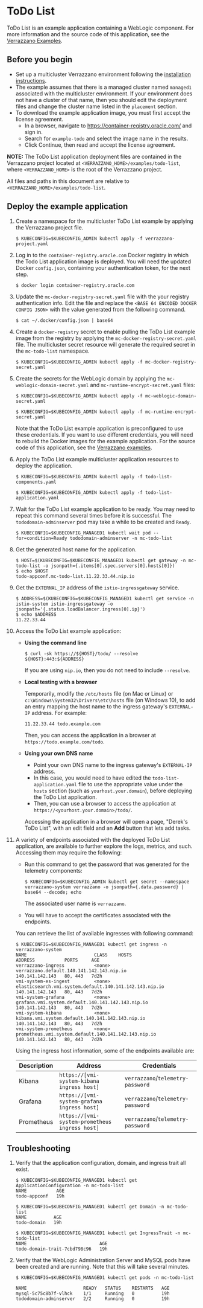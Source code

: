 # ToDo List

ToDo List is an example application containing a WebLogic component.
For more information and the source code of this application, see the [Verrazzano Examples](https://github.com/verrazzano/examples).

## Before you begin

* Set up a multicluster Verrazzano environment following the [installation instructions](https://verrazzano.io/docs/userguide/setup/multicluster/multicluster/).
* The example assumes that there is a managed cluster named `managed1` associated with the multicluster environment.
If your environment does not have a cluster of that name, then you should edit the deployment files and change the cluster name
listed in the `placement` section.
* To download the example application image, you must first accept the license agreement.
  * In a browser, navigate to https://container-registry.oracle.com/ and sign in.
  * Search for `example-todo` and select the image name in the results.
  * Click Continue, then read and accept the license agreement.

**NOTE:** The ToDo List application deployment files are contained in the Verrazzano project located at
`<VERRAZZANO_HOME>/examples/todo-list`, where `<VERRAZZANO_HOME>` is the root of the Verrazzano project.

All files and paths in this document are relative to
`<VERRAZZANO_HOME>/examples/todo-list`.

## Deploy the example application

1. Create a namespace for the multicluster ToDo List example by applying the Verrazzano project file.
   ```
   $ KUBECONFIG=$KUBECONFIG_ADMIN kubectl apply -f verrazzano-project.yaml
   ```

1. Log in to the `container-registry.oracle.com` Docker registry in which the Todo List application image is deployed.  You
will need the updated Docker `config.json`, containing your authentication token, for the next step.
   ```
   $ docker login container-registry.oracle.com
   ```
1. Update the `mc-docker-registry-secret.yaml` file with the your registry authentication info.  Edit the file and replace the
`<BASE 64 ENCODED DOCKER CONFIG JSON>` with the value generated from the following command.
   ```
   $ cat ~/.docker/config.json | base64
   ```
1. Create a `docker-registry` secret to enable pulling the ToDo List example image from the registry by applying the
`mc-docker-registry-secret.yaml` file.  The multicluster secret resource will generate the required secret in the `mc-todo-list`
namespace.
   ```
   $ KUBECONFIG=$KUBECONFIG_ADMIN kubectl apply -f mc-docker-registry-secret.yaml
   ```
1. Create the secrets for the WebLogic domain by applying the `mc-weblogic-domain-secret.yaml` and `mc-runtime-encrypt-secret.yaml` files:
   ```
   $ KUBECONFIG=$KUBECONFIG_ADMIN kubectl apply -f mc-weblogic-domain-secret.yaml

   $ KUBECONFIG=$KUBECONFIG_ADMIN kubectl apply -f mc-runtime-encrypt-secret.yaml
   ```

   Note that the ToDo List example application is preconfigured to use these credentials.
   If you want to use different credentials, you will need to rebuild the Docker images for the example application.
   For the source code of this application, see the [Verrazzano examples](https://github.com/verrazzano/examples).  

1. Apply the ToDo List example multicluster application resources to deploy the application.
   ```
   $ KUBECONFIG=$KUBECONFIG_ADMIN kubectl apply -f todo-list-components.yaml

   $ KUBECONFIG=$KUBECONFIG_ADMIN kubectl apply -f todo-list-application.yaml
   ```

1. Wait for the ToDo List example application to be ready.
   You may need to repeat this command several times before it is successful.
   The `tododomain-adminserver` pod may take a while to be created and `Ready`.
   ```
   $ KUBECONFIG=$KUBECONFIG_MANAGED1 kubectl wait pod --for=condition=Ready tododomain-adminserver -n mc-todo-list
   ```
1. Get the generated host name for the application.
   ```
   $ HOST=$(KUBECONFIG=$KUBECONFIG_MANAGED1 kubectl get gateway -n mc-todo-list -o jsonpath={.items[0].spec.servers[0].hosts[0]})
   $ echo $HOST
   todo-appconf.mc-todo-list.11.22.33.44.nip.io
   ```

1. Get the `EXTERNAL_IP` address of the `istio-ingressgateway` service.
   ```
   $ ADDRESS=$(KUBECONFIG=$KUBECONFIG_MANAGED1 kubectl get service -n istio-system istio-ingressgateway -o jsonpath='{.status.loadBalancer.ingress[0].ip}')
   $ echo $ADDRESS
   11.22.33.44
   ```   

1. Access the ToDo List example application:

   * **Using the command line**
     ```
     $ curl -sk https://${HOST}/todo/ --resolve ${HOST}:443:${ADDRESS}
     ```
     If you are using `nip.io`, then you do not need to include `--resolve`.
   * **Local testing with a browser**

     Temporarily, modify the `/etc/hosts` file (on Mac or Linux)
     or `c:\Windows\System32\Drivers\etc\hosts` file (on Windows 10),
     to add an entry mapping the host name to the ingress gateway's `EXTERNAL-IP` address.
     For example:
     ```
     11.22.33.44 todo.example.com
     ```
     Then, you can access the application in a browser at `https://todo.example.com/todo`.
   * **Using your own DNS name**
     * Point your own DNS name to the ingress gateway's `EXTERNAL-IP` address.
     * In this case, you would need to have edited the `todo-list-application.yaml` file
       to use the appropriate value under the `hosts` section (such as `yourhost.your.domain`),
       before deploying the ToDo List application.
     * Then, you can use a browser to access the application at `https://<yourhost.your.domain>/todo/`.

      Accessing the application in a browser will open a page, "Derek's ToDo List",
      with an edit field and an **Add** button that lets add tasks.

1. A variety of endpoints associated with
   the deployed ToDo List application, are available to further explore the logs, metrics, and such.
   Accessing them may require the following:

   * Run this command to get the password that was generated for the telemetry components:
     ```
     $ KUBECONFIG=$KUBECONFIG_ADMIN kubectl get secret --namespace verrazzano-system verrazzano -o jsonpath={.data.password} | base64 --decode; echo
     ```
     The associated user name is `verrazzano`.

   * You will have to accept the certificates associated with the endpoints.

   You can retrieve the list of available ingresses with following command:

   ```
   $ KUBECONFIG=$KUBECONFIG_MANAGED1 kubectl get ingress -n verrazzano-system
   NAME                         CLASS    HOSTS                                                     ADDRESS           PORTS     AGE
   verrazzano-ingress           <none>   verrazzano.default.140.141.142.143.nip.io                 140.141.142.143   80, 443   7d2h
   vmi-system-es-ingest         <none>   elasticsearch.vmi.system.default.140.141.142.143.nip.io   140.141.142.143   80, 443   7d2h
   vmi-system-grafana           <none>   grafana.vmi.system.default.140.141.142.143.nip.io         140.141.142.143   80, 443   7d2h
   vmi-system-kibana            <none>   kibana.vmi.system.default.140.141.142.143.nip.io          140.141.142.143   80, 443   7d2h
   vmi-system-prometheus        <none>   prometheus.vmi.system.default.140.141.142.143.nip.io      140.141.142.143   80, 443   7d2h
   ```

   Using the ingress host information, some of the endpoints available are:

   | Description | Address | Credentials |
   | ----------- | ------- | ----------- |
   | Kibana      | `https://[vmi-system-kibana ingress host]`     | `verrazzano`/`telemetry-password` |
   | Grafana     | `https://[vmi-system-grafana ingress host]`    | `verrazzano`/`telemetry-password` |
   | Prometheus  | `https://[vmi-system-prometheus ingress host]` | `verrazzano`/`telemetry-password` |

## Troubleshooting

1. Verify that the application configuration, domain, and ingress trait all exist.
   ```
   $ KUBECONFIG=$KUBECONFIG_MANAGED1 kubectl get ApplicationConfiguration -n mc-todo-list
   NAME           AGE
   todo-appconf   19h

   $ KUBECONFIG=$KUBECONFIG_MANAGED1 kubectl get Domain -n mc-todo-list
   NAME          AGE
   todo-domain   19h

   $ KUBECONFIG=$KUBECONFIG_MANAGED1 kubectl get IngressTrait -n mc-todo-list
   NAME                           AGE
   todo-domain-trait-7cbd798c96   19h
   ```

1. Verify that the WebLogic Administration Server and MySQL pods have been created and are running.
   Note that this will take several minutes.
   ```
   $ KUBECONFIG=$KUBECONFIG_MANAGED1 kubectl get pods -n mc-todo-list

   NAME                     READY   STATUS    RESTARTS   AGE
   mysql-5c75c8b7f-vlhck    1/1     Running   0          19h
   tododomain-adminserver   2/2     Running   0          19h
   ```
